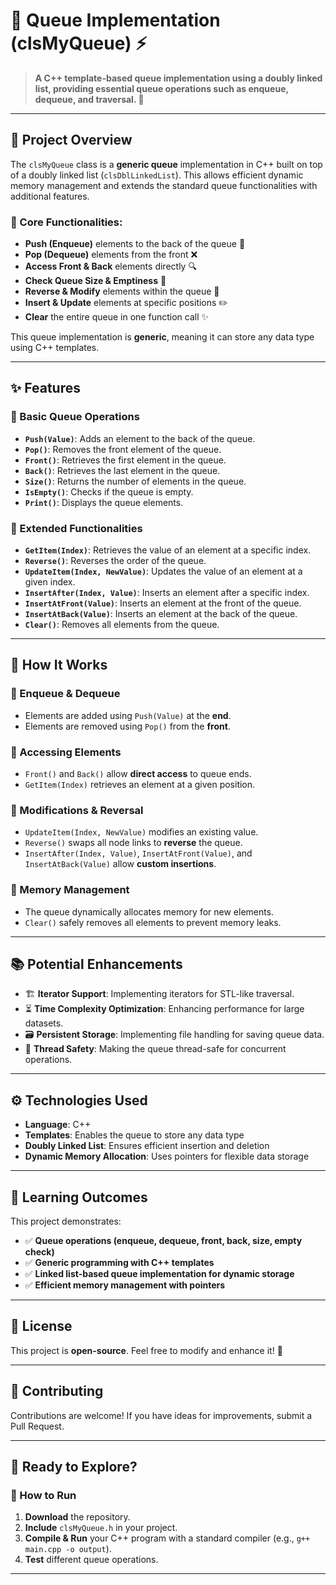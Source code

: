 # 📌 Queue Implementation (clsMyQueue) ⚡

> **A C++ template-based queue implementation using a doubly linked list, providing essential queue operations such as enqueue, dequeue, and traversal. 🚀**

---

## 🌟 Project Overview

The `clsMyQueue` class is a **generic queue** implementation in C++ built on top of a doubly linked list (`clsDblLinkedList`). This allows efficient dynamic memory management and extends the standard queue functionalities with additional features.

### 🔹 Core Functionalities:
- **Push (Enqueue)** elements to the back of the queue 🔄
- **Pop (Dequeue)** elements from the front ❌
- **Access Front & Back** elements directly 🔍
- **Check Queue Size & Emptiness** 📏
- **Reverse & Modify** elements within the queue 🔄
- **Insert & Update** elements at specific positions ✏️
- **Clear** the entire queue in one function call ✨

This queue implementation is **generic**, meaning it can store any data type using C++ templates.

---

## ✨ Features

### 🔹 Basic Queue Operations
- **`Push(Value)`**: Adds an element to the back of the queue.
- **`Pop()`**: Removes the front element of the queue.
- **`Front()`**: Retrieves the first element in the queue.
- **`Back()`**: Retrieves the last element in the queue.
- **`Size()`**: Returns the number of elements in the queue.
- **`IsEmpty()`**: Checks if the queue is empty.
- **`Print()`**: Displays the queue elements.

### 🔹 Extended Functionalities
- **`GetItem(Index)`**: Retrieves the value of an element at a specific index.
- **`Reverse()`**: Reverses the order of the queue.
- **`UpdateItem(Index, NewValue)`**: Updates the value of an element at a given index.
- **`InsertAfter(Index, Value)`**: Inserts an element after a specific index.
- **`InsertAtFront(Value)`**: Inserts an element at the front of the queue.
- **`InsertAtBack(Value)`**: Inserts an element at the back of the queue.
- **`Clear()`**: Removes all elements from the queue.

---

## 🚀 How It Works

### 🔹 Enqueue & Dequeue
- Elements are added using `Push(Value)` at the **end**.
- Elements are removed using `Pop()` from the **front**.

### 🔹 Accessing Elements
- `Front()` and `Back()` allow **direct access** to queue ends.
- `GetItem(Index)` retrieves an element at a given position.

### 🔹 Modifications & Reversal
- `UpdateItem(Index, NewValue)` modifies an existing value.
- `Reverse()` swaps all node links to **reverse** the queue.
- `InsertAfter(Index, Value)`, `InsertAtFront(Value)`, and `InsertAtBack(Value)` allow **custom insertions**.

### 🔹 Memory Management
- The queue dynamically allocates memory for new elements.
- `Clear()` safely removes all elements to prevent memory leaks.

---

## 📚 Potential Enhancements

- 🏗 **Iterator Support**: Implementing iterators for STL-like traversal.
- ⏳ **Time Complexity Optimization**: Enhancing performance for large datasets.
- 🗃️ **Persistent Storage**: Implementing file handling for saving queue data.
- 🚀 **Thread Safety**: Making the queue thread-safe for concurrent operations.

---

## ⚙️ Technologies Used

- **Language**: C++
- **Templates**: Enables the queue to store any data type
- **Doubly Linked List**: Ensures efficient insertion and deletion
- **Dynamic Memory Allocation**: Uses pointers for flexible data storage

---

## 🎯 Learning Outcomes

This project demonstrates:
- ✅ **Queue operations (enqueue, dequeue, front, back, size, empty check)**
- ✅ **Generic programming with C++ templates**
- ✅ **Linked list-based queue implementation for dynamic storage**
- ✅ **Efficient memory management with pointers**

---

## 📜 License

This project is **open-source**. Feel free to modify and enhance it! 🚀

---

## 🤝 Contributing

Contributions are welcome! If you have ideas for improvements, submit a Pull Request.

---

## 🏁 Ready to Explore?

### 🚀 How to Run
1. **Download** the repository.
2. **Include** `clsMyQueue.h` in your project.
3. **Compile & Run** your C++ program with a standard compiler (e.g., `g++ main.cpp -o output`).
4. **Test** different queue operations.

---

